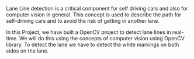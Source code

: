 Lane Line detection is a critical component for self driving cars and also for computer vision in general. 
This concept is used to describe the path for self-driving cars and to avoid the risk of getting in another lane.

In this Project, we have built a OpenCV project to detect lane lines in real-time. 
We will do this using the concepts of computer vision using OpenCV library. 
To detect the lane we have to detect the white markings on both sides on the lane.
